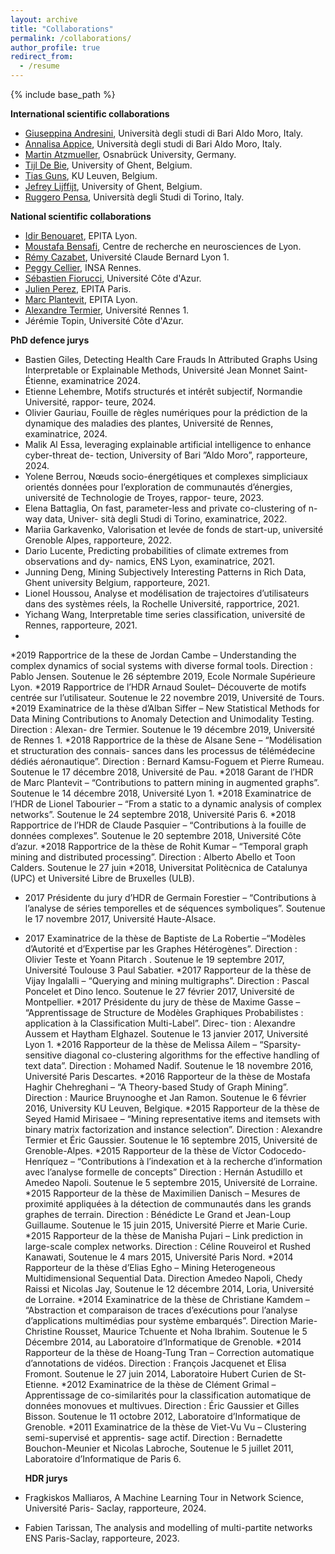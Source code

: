 ```yaml
---
layout: archive
title: "Collaborations"
permalink: /collaborations/
author_profile: true
redirect_from:
  - /resume
---
```


{% include base_path %}

**International scientific collaborations**
* <a href="https://kdde.di.uniba.it/people/giuseppina-andresini/">Giuseppina Andresini</a>, Università degli studi di Bari Aldo Moro, Italy.
* <a href="https://kdde.di.uniba.it/people/annalisa-appice/">Annalisa Appice</a>, Università degli studi di Bari Aldo Moro, Italy.
* <a href="https://martin.atzmueller.net/">Martin Atzmueller</a>, Osnabrück University, Germany.
* <a href="https://ai.ugent.be/people/TijlDeBie.en.html">Tijl De Bie</a>, University of Ghent, Belgium.
* <a href="https://people.cs.kuleuven.be/~tias.guns/">Tias Guns</a>, KU Leuven, Belgium.
* <a href="https://research.ugent.be/web/person/jefrey-lijffijt-0/en">Jefrey Lijffijt</a>, University of Ghent, Belgium.
* <a href="http://www.di.unito.it/~pensa/">Ruggero Pensa</a>, Università degli Studi di Torino, Italy.
  

**National scientific collaborations**
* <a href="https://www.lre.epita.fr/perso/idir-benouaret/">Idir Benouaret</a>, EPITA Lyon.
* <a href="https://sites.google.com/site/moustafabensafi/home">Moustafa Bensafi</a>, Centre de recherche en neurosciences de Lyon.
* <a href="https://cazabetremy.fr/">Rémy Cazabet</a>, Université Claude Bernard Lyon 1.
* <a href="https://people.irisa.fr/Peggy.Cellier/">Peggy Cellier</a>, INSA Rennes.
* <a href="https://univ-cotedazur.fr/annuaire/m-sebastien-fiorucci">Sébastien Fiorucci</a>, Université Côte d'Azur.
* <a href="https://www.lre.epita.fr/people/staff/">Julien Perez</a>, EPITA Paris.
* <a href="https://www.lre.epita.fr/perso/marc-plantevit/">Marc Plantevit</a>, EPITA Lyon.
* <a href="https://people.irisa.fr/Alexandre.Termier/">Alexandre Termier</a>, Université Rennes 1.
* <a hrfe="https://univ-cotedazur.fr/jeremie-topin">Jérémie Topin</a>, Université Côte d'Azur.

**PhD defence jurys**
* Bastien Giles, Detecting Health Care Frauds In Attributed Graphs Using Interpretable or
Explainable Methods, Université Jean Monnet Saint-Étienne, examinatrice 2024.
* Etienne Lehembre, Motifs structurés et intérêt subjectif, Normandie Université, rappor-
teure, 2024.
* Olivier Gauriau, Fouille de règles numériques pour la prédiction de la dynamique des
maladies des plantes, Université de Rennes, examinatrice, 2024.
* Malik Al Essa, leveraging explainable artificial intelligence to enhance cyber-threat de-
tection, University of Bari ”Aldo Moro”, rapporteure, 2024.
* Yolene Berrou, Nœuds socio-énergétiques et complexes simpliciaux orientés données pour
l’exploration de communautés d’énergies, université de Technologie de Troyes, rappor-
teure, 2023.
* Elena Battaglia, On fast, parameter-less and private co-clustering of n-way data, Univer-
sità degli Studi di Torino, examinatrice, 2022.
* Mariia Garkavenko, Valorisation et levée de fonds de start-up, université Grenoble Alpes,
rapporteure, 2022.
* Dario Lucente, Predicting probabilities of climate extremes from observations and dy-
namics, ENS Lyon, examinatrice, 2021.
* Junning Deng, Mining Subjectively Interesting Patterns in Rich Data, Ghent university
Belgium, rapporteure, 2021.
*  Lionel Houssou, Analyse et modélisation de trajectoires d’utilisateurs dans des systèmes
réels, la Rochelle Université, rapportrice, 2021.
* Yichang Wang, Interpretable time series classification, université de Rennes, rapporteure, 2021.
*
*2019 Rapportrice de la these de Jordan Cambe – Understanding the complex dynamics of
social systems with diverse formal tools. Direction : Pablo Jensen. Soutenue le 26
séptembre 2019, Ecole Normale Supérieure Lyon.
*2019 Rapportrice de l’HDR Arnaud Soulet– Découverte de motifs centrée sur l’utilisateur.
Soutenue le 22 novembre 2019, Université de Tours.
*2019 Examinatrice de la thèse d’Alban Siffer – New Statistical Methods for Data Mining
Contributions to Anomaly Detection and Unimodality Testing. Direction : Alexan-
dre Termier. Soutenue le 19 décembre 2019, Université de Rennes 1.
*2018 Rapportrice de la thèse de Alsane Sene – “Modélisation et structuration des connais-
sances dans les processus de télémédecine dédiés aéronautique”. Direction : Bernard
Kamsu-Foguem et Pierre Rumeau. Soutenue le 17 décembre 2018, Université
de Pau.
*2018 Garant de l’HDR de Marc Plantevit – “Contributions to pattern mining in augmented
graphs”. Soutenue le 14 décembre 2018, Université Lyon 1.
*2018 Examinatrice de l’HDR de Lionel Tabourier – “From a static to a dynamic analysis
of complex networks”. Soutenue le 24 septembre 2018, Université Paris 6.
*2018 Rapportrice de l’HDR de Claude Pasquier – “Contributions à la fouille de données
complexes”. Soutenue le 20 septembre 2018, Université Côte d’azur.
*2018 Rapportrice de la thèse de Rohit Kumar – “Temporal graph mining and distributed
processing”. Direction : Alberto Abello et Toon Calders. Soutenue le 27 juin
*2018, Universitat Politècnica de Catalunya (UPC) et Université Libre de Bruxelles
(ULB). 
* 2017 Présidente du jury d’HDR de Germain Forestier – “Contributions à l’analyse de
séries temporelles et de séquences symboliques”. Soutenue le 17 novembre 2017,
Université Haute-Alsace.
* 2017 Examinatrice de la thèse de Baptiste de La Robertie –“Modèles d’Autorité et d’Expertise
par les Graphes Hétérogènes”. Direction : Olivier Teste et Yoann Pitarch .
Soutenue le 19 septembre 2017, Université Toulouse 3 Paul Sabatier.
*2017 Rapporteur de la thèse de Vijay Ingalalli – “Querying and mining multigraphs”.
Direction : Pascal Poncelet et Dino Ienco. Soutenue le 27 février 2017, Université
de Montpellier.
*2017 Présidente du jury de thèse de Maxime Gasse – “Apprentissage de Structure de
Modèles Graphiques Probabilistes : application à la Classification Multi-Label”. Direc-
tion : Alexandre Aussem et Haytham Elghazel. Soutenue le 13 janvier 2017,
Université Lyon 1.
*2016 Rapporteur de la thèse de Melissa Ailem – “Sparsity-sensitive diagonal co-clustering
algorithms for the effective handling of text data”. Direction : Mohamed Nadif.
Soutenue le 18 novembre 2016, Université Paris Descartes.
*2016 Rapporteur de la thèse de Mostafa Haghir Chehreghani – “A Theory-based Study of
Graph Mining”. Direction : Maurice Bruynooghe et Jan Ramon. Soutenue le
6 février 2016, University KU Leuven, Belgique.
*2015 Rapporteur de la thèse de Seyed Hamid Mirisaee – “Mining representative items
and itemsets with binary matrix factorization and instance selection”. Direction :
Alexandre Termier et Éric Gaussier. Soutenue le 16 septembre 2015, Université
de Grenoble-Alpes.
*2015 Rapporteur de la thèse de Vı́ctor Codocedo-Henrı́quez – “Contributions à l’indexation
et à la recherche d’information avec l’analyse formelle de concepts” Direction :
Hernán Astudillo et Amedeo Napoli. Soutenue le 5 septembre 2015, Université
de Lorraine.
*2015 Rapporteur de la thèse de Maximilien Danisch – Mesures de proximité appliquées à la
détection de communautés dans les grands graphes de terrain. Direction : Bénédicte
Le Grand et Jean-Loup Guillaume. Soutenue le 15 juin 2015, Université Pierre
et Marie Curie.
*2015 Rapporteur de la thèse de Manisha Pujari – Link prediction in large-scale complex
networks. Direction : Céline Rouveirol et Rushed Kanawati, Soutenue le 4
mars 2015, Université Paris Nord.
*2014 Rapporteur de la thèse d’Elias Egho – Mining Heterogeneous Multidimensional
Sequential Data. Direction Amedeo Napoli, Chedy Raissi et Nicolas Jay,
Soutenue le 12 décembre 2014, Loria, Université de Lorraine.
*2014 Examinatrice de la thèse de Christiane Kamdem – “Abstraction et comparaison de
traces d’exécutions pour l’analyse d’applications multimédias pour système embarqués”.
Direction Marie-Christine Rousset, Maurice Tchuente et Noha Ibrahim.
Soutenue le 5 Décembre 2014, au Laboratoire d’Informatique de Grenoble.
*2014 Rapporteur de la thèse de Hoang-Tung Tran – Correction automatique d’annotations
de vidéos. Direction : François Jacquenet et Elisa Fromont. Soutenue le 27
juin 2014, Laboratoire Hubert Curien de St-Etienne.
*2012 Examinatrice de la thèse de Clément Grimal – Apprentissage de co-similarités
pour la classification automatique de données monovues et multivues. Direction : Éric Gaussier et Gilles Bisson. Soutenue le 11 octobre 2012, Laboratoire
d’Informatique de Grenoble.
*2011 Examinatrice de la thèse de Viet-Vu Vu – Clustering semi-supervisé et apprentis-
sage actif. Direction : Bernadette Bouchon-Meunier et Nicolas Labroche,
Soutenue le 5 juillet 2011, Laboratoire d’Informatique de Paris 6.


   **HDR jurys**
* Fragkiskos Malliaros, A Machine Learning Tour in Network Science, Université Paris-
Saclay, rapporteure, 2024.
* Fabien Tarissan, The analysis and modelling of multi-partite networks ENS Paris-Saclay,
rapporteure, 2023.
